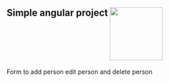 ## Simple angular project <img src="https://upload.wikimedia.org/wikipedia/commons/c/cf/Angular_full_color_logo.svg" align="top" height="120" />
Form to add person edit person and delete person
